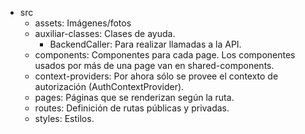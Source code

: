 - src
    - assets: Imágenes/fotos
    - auxiliar-classes: Clases de ayuda.
        - BackendCaller: Para realizar llamadas a la API.
    - components: Componentes para cada page. Los componentes usados por más de una page van en shared-components.
    - context-providers: Por ahora sólo se provee el contexto de autorización (AuthContextProvider).
    - pages: Páginas que se renderizan según la ruta.
    - routes: Definición de rutas públicas y privadas.
    - styles: Estilos.